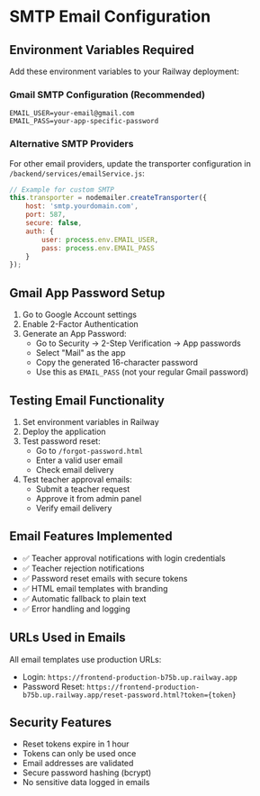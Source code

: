 # SMTP Email Configuration

## Environment Variables Required

Add these environment variables to your Railway deployment:

### Gmail SMTP Configuration (Recommended)
```
EMAIL_USER=your-email@gmail.com
EMAIL_PASS=your-app-specific-password
```

### Alternative SMTP Providers
For other email providers, update the transporter configuration in `/backend/services/emailService.js`:

```javascript
// Example for custom SMTP
this.transporter = nodemailer.createTransporter({
    host: 'smtp.yourdomain.com',
    port: 587,
    secure: false,
    auth: {
        user: process.env.EMAIL_USER,
        pass: process.env.EMAIL_PASS
    }
});
```

## Gmail App Password Setup

1. Go to Google Account settings
2. Enable 2-Factor Authentication
3. Generate an App Password:
   - Go to Security → 2-Step Verification → App passwords
   - Select "Mail" as the app
   - Copy the generated 16-character password
   - Use this as `EMAIL_PASS` (not your regular Gmail password)

## Testing Email Functionality

1. Set environment variables in Railway
2. Deploy the application
3. Test password reset:
   - Go to `/forgot-password.html`
   - Enter a valid user email
   - Check email delivery
4. Test teacher approval emails:
   - Submit a teacher request
   - Approve it from admin panel
   - Verify email delivery

## Email Features Implemented

- ✅ Teacher approval notifications with login credentials
- ✅ Teacher rejection notifications
- ✅ Password reset emails with secure tokens
- ✅ HTML email templates with branding
- ✅ Automatic fallback to plain text
- ✅ Error handling and logging

## URLs Used in Emails

All email templates use production URLs:
- Login: `https://frontend-production-b75b.up.railway.app`
- Password Reset: `https://frontend-production-b75b.up.railway.app/reset-password.html?token={token}`

## Security Features

- Reset tokens expire in 1 hour
- Tokens can only be used once
- Email addresses are validated
- Secure password hashing (bcrypt)
- No sensitive data logged in emails